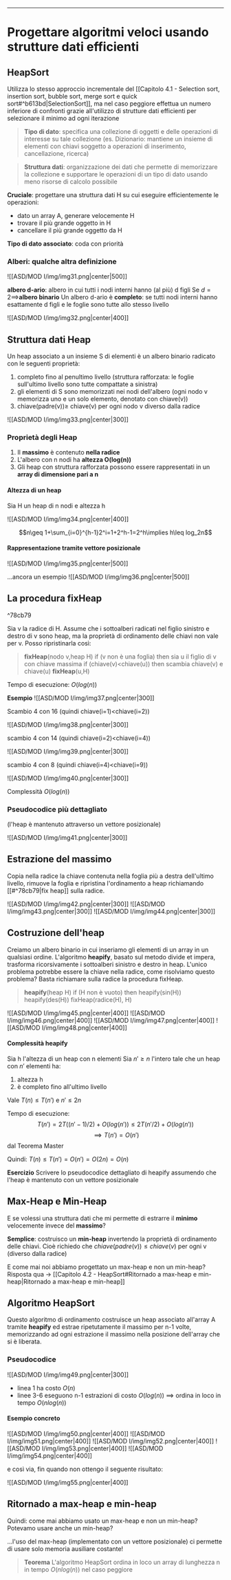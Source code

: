 ----
# Progettare algoritmi veloci usando strutture dati efficienti

## HeapSort
Utilizza lo stesso approccio incrementale del [[Capitolo 4.1 - Selection sort, insertion sort, bubble sort, merge sort e quick sort#^b613bd|SelectionSort]], ma nel caso peggiore effettua un numero inferiore di confronti grazie all'utilizzo di strutture dati efficienti per selezionare il minimo ad ogni iterazione

>**Tipo di dato**: specifica una collezione di oggetti e delle operazioni di interesse su tale collezione (es. Dizionario: mantiene un insieme di elementi con chiavi soggetto a operazioni di inserimento, cancellazione, ricerca)

>**Struttura dati**: organizzazione dei dati che permette di memorizzare la collezione e supportare le operazioni di un tipo di dato usando meno risorse di calcolo possibile

**Cruciale**: progettare una struttura dati H su cui eseguire efficientemente le operazioni:
- dato un array A, generare velocemente H
- trovare il più grande oggetto in H
- cancellare il più grande oggetto da H

**Tipo di dato associato**: coda con priorità

### Alberi: qualche altra definizione

![[ASD/MOD I/img/img31.png|center|500]]

**albero d-ario**: albero in cui tutti i nodi interni hanno (al più) d figli
Se $d=2\implies$**albero binario**
Un albero d-ario è **completo**: se tutti nodi interni hanno esattamente d figli e le foglie sono tutte allo stesso livello

![[ASD/MOD I/img/img32.png|center|400]]

## Struttura dati Heap
Un heap associato a un insieme S di elementi  è un albero binario radicato con le seguenti proprietà:
1. completo fino al penultimo livello (struttura rafforzata: le foglie sull'ultimo livello sono tutte compattate a sinistra)
2. gli elementi di S sono memorizzati nei nodi dell'albero (ogni nodo v memorizza uno e un solo elemento, denotato con chiave(v))
3. chiave(padre(v))$\geq$ chiave(v) per ogni nodo v diverso dalla radice

![[ASD/MOD I/img/img33.png|center|300]]

### Proprietà degli Heap
1. Il **massimo** è contenuto **nella radice**
2. L'albero con n nodi ha **altezza O(log(n))**
3. Gli heap con struttura rafforzata possono essere rappresentati in un **array di dimensione pari a n**

#### Altezza di un heap
Sia H un heap di n nodi e altezza h

![[ASD/MOD I/img/img34.png|center|400]]

$$n\geq 1+\sum_{i=0}^{h-1}2^i=1+2^h-1=2^h\implies h\leq log_2n$$
#### Rappresentazione tramite vettore posizionale

![[ASD/MOD I/img/img35.png|center|500]]

...ancora un esempio
![[ASD/MOD I/img/img36.png|center|500]]

## La procedura fixHeap

^78cb79

Sia v la radice di H. Assume che i sottoalberi radicati nel figlio sinistro e destro di v sono heap, ma la proprietà di ordinamento delle chiavi non vale per v. Posso ripristinarla così:

> **fixHeap**(nodo v,heap H)
> if (v non è una foglia) then
> 	sia u il figlio di v con chiave massima
> 	if (chiave(v)$\lt$chiave(u)) then
> 		scambia chiave(v) e chiave(u)
> 		**fixHeap**(u,H)

Tempo di esecuzione: $O(log(n))$

**Esempio**
![[ASD/MOD I/img/img37.png|center|300]]

Scambio 4 con 16 (quindi chiave(i=1)<chiave(i=2))

![[ASD/MOD I/img/img38.png|center|300]]

scambio 4 con 14 (quindi chiave(i=2)<chiave(i=4))

![[ASD/MOD I/img/img39.png|center|300]]

scambio 4 con 8 (quindi chiave(i=4)<chiave(i=9))

![[ASD/MOD I/img/img40.png|center|300]]

Complessità $O(log(n))$

### Pseudocodice più dettagliato
(l'heap è mantenuto attraverso un vettore posizionale)

![[ASD/MOD I/img/img41.png|center|300]]

## Estrazione del massimo
Copia nella radice la chiave contenuta nella foglia più a destra dell'ultimo livello, rimuove la foglia e ripristina l'ordinamento a heap richiamando [[#^78cb79|fix heap]] sulla radice.

![[ASD/MOD I/img/img42.png|center|300]]
![[ASD/MOD I/img/img43.png|center|300]]
![[ASD/MOD I/img/img44.png|center|300]]

## Costruzione dell'heap
Creiamo un albero binario in cui inseriamo gli elementi di un array in un qualsiasi ordine. L'algoritmo **heapify**, basato sul metodo divide et impera, trasforma ricorsivamente i sottoalberi sinistro e destro in heap. L'unico problema potrebbe essere la chiave nella radice, come risolviamo questo problema? Basta richiamare sulla radice la procedura fixHeap.

>**heapify**(heap H)
>if (H non è vuoto) then
>	heapify(sin(H))
>	heapify(des(H))
>	fixHeap(radice(H), H)

![[ASD/MOD I/img/img45.png|center|400]]
![[ASD/MOD I/img/img46.png|center|400]]
![[ASD/MOD I/img/img47.png|center|400]]
![[ASD/MOD I/img/img48.png|center|400]]

#### Complessità heapify

Sia h l'altezza di un heap con n elementi
Sia $n'\geq n$ l'intero tale che un heap con $n'$ elementi ha:
1. altezza h
2. è completo fino all'ultimo livello

Vale $T(n)\leq T(n')$ e $n'\leq 2n$

Tempo di esecuzione: $$T(n')=2T((n'-1)/2)+O(log(n'))\leq 2T(n'/2)+O(log(n'))$$$$\implies T(n')=O(n')$$ dal Teorema Master

Quindi: $T(n)\leq T(n')=O(n')=O(2n)=O(n)$

**Esercizio**
Scrivere lo pseudocodice dettagliato di heapify assumendo che l'heap è mantenuto con un vettore posizionale

## Max-Heap e Min-Heap

E se volessi una struttura dati che mi permette di estrarre il **minimo** velocemente invece del **massimo**?

**Semplice**: costruisco un **min-heap** invertendo la proprietà di ordinamento delle chiavi. Cioè richiedo che $chiave(padre(v))\leq chiave(v)$ per ogni v (diverso dalla radice)

E come mai noi abbiamo progettato un max-heap e non un min-heap?
Risposta qua $\to$ [[Capitolo 4.2 - HeapSort#Ritornado a max-heap e min-heap|Ritornado a max-heap e min-heap]]

## Algoritmo HeapSort

Questo algoritmo di ordinamento costruisce un heap associato all'array A tramite **heapify** ed estrae ripetutamente il massimo per n-1 volte, memorizzando ad ogni estrazione il massimo nella posizione dell'array che si è liberata.

### Pseudocodice

![[ASD/MOD I/img/img49.png|center|300]]

- linea 1 ha costo $O(n)$
- linee 3-6 eseguono n-1 estrazioni di costo $O(log(n))$
$\implies$ ordina in loco in tempo $O(nlog(n))$

#### Esempio concreto

![[ASD/MOD I/img/img50.png|center|400]]
![[ASD/MOD I/img/img51.png|center|400]]
![[ASD/MOD I/img/img52.png|center|400]]
![[ASD/MOD I/img/img53.png|center|400]]
![[ASD/MOD I/img/img54.png|center|400]]

e così via, fin quando non ottengo il seguente risultato:

![[ASD/MOD I/img/img55.png|center|400]]

## Ritornado a max-heap e min-heap

Quindi: come mai abbiamo usato un max-heap e non un min-heap? Potevamo usare anche un min-heap?

...l'uso del max-heap (implementato con un vettore posizionale) ci permette di usare solo memoria ausiliare costante!

>**Teorema**
>L'algoritmo HeapSort ordina in loco un array di lunghezza n in tempo $O(n log(n))$ nel caso peggiore
